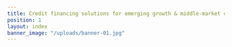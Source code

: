 ```yaml
---
title: Credit financing solutions for emerging growth & middle-market companies
position: 1
layout: index
banner_image: "/uploads/banner-01.jpg"
---
```


